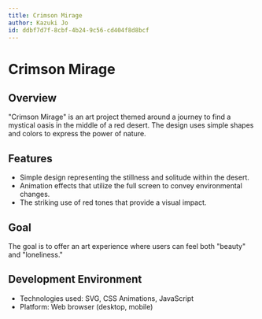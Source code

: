 ```yaml
---
title: Crimson Mirage
author: Kazuki Jo
id: ddbf7d7f-8cbf-4b24-9c56-cd404f8d8bcf
---
```


# Crimson Mirage

## Overview
"Crimson Mirage" is an art project themed around a journey to find a mystical oasis in the middle of a red desert. The design uses simple shapes and colors to express the power of nature.

## Features
- Simple design representing the stillness and solitude within the desert.
- Animation effects that utilize the full screen to convey environmental changes.
- The striking use of red tones that provide a visual impact.

## Goal
The goal is to offer an art experience where users can feel both "beauty" and "loneliness."

## Development Environment
- Technologies used: SVG, CSS Animations, JavaScript
- Platform: Web browser (desktop, mobile)
